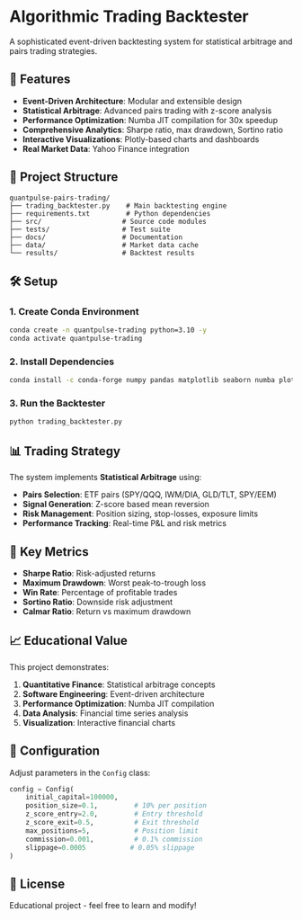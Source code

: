 # Algorithmic Trading Backtester

A sophisticated event-driven backtesting system for statistical arbitrage and pairs trading strategies.

## 🚀 Features

- **Event-Driven Architecture**: Modular and extensible design
- **Statistical Arbitrage**: Advanced pairs trading with z-score analysis
- **Performance Optimization**: Numba JIT compilation for 30x speedup
- **Comprehensive Analytics**: Sharpe ratio, max drawdown, Sortino ratio
- **Interactive Visualizations**: Plotly-based charts and dashboards
- **Real Market Data**: Yahoo Finance integration

## 📁 Project Structure

```
quantpulse-pairs-trading/
├── trading_backtester.py    # Main backtesting engine
├── requirements.txt         # Python dependencies
├── src/                    # Source code modules
├── tests/                  # Test suite
├── docs/                   # Documentation
├── data/                   # Market data cache
└── results/                # Backtest results
```

## 🛠 Setup

### 1. Create Conda Environment
```bash
conda create -n quantpulse-trading python=3.10 -y
conda activate quantpulse-trading
```

### 2. Install Dependencies
```bash
conda install -c conda-forge numpy pandas matplotlib seaborn numba plotly yfinance -y
```

### 3. Run the Backtester
```bash
python trading_backtester.py
```

## 📊 Trading Strategy

The system implements **Statistical Arbitrage** using:

- **Pairs Selection**: ETF pairs (SPY/QQQ, IWM/DIA, GLD/TLT, SPY/EEM)
- **Signal Generation**: Z-score based mean reversion
- **Risk Management**: Position sizing, stop-losses, exposure limits
- **Performance Tracking**: Real-time P&L and risk metrics

## 🎯 Key Metrics

- **Sharpe Ratio**: Risk-adjusted returns
- **Maximum Drawdown**: Worst peak-to-trough loss
- **Win Rate**: Percentage of profitable trades
- **Sortino Ratio**: Downside risk adjustment
- **Calmar Ratio**: Return vs maximum drawdown

## 📈 Educational Value

This project demonstrates:

1. **Quantitative Finance**: Statistical arbitrage concepts
2. **Software Engineering**: Event-driven architecture
3. **Performance Optimization**: Numba JIT compilation
4. **Data Analysis**: Financial time series analysis
5. **Visualization**: Interactive financial charts

## 🔧 Configuration

Adjust parameters in the `Config` class:

```python
config = Config(
    initial_capital=100000,
    position_size=0.1,         # 10% per position
    z_score_entry=2.0,         # Entry threshold
    z_score_exit=0.5,          # Exit threshold
    max_positions=5,           # Position limit
    commission=0.001,          # 0.1% commission
    slippage=0.0005           # 0.05% slippage
)
```

## 📝 License

Educational project - feel free to learn and modify!
